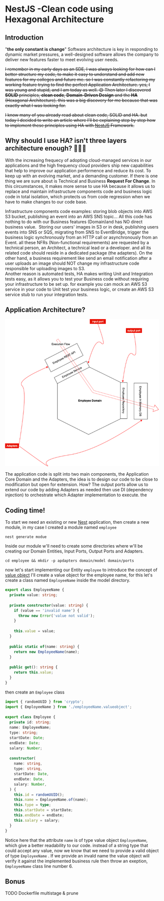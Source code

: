 # NestJS -Clean code using Hexagonal Architecture

## Introduction

"**the only constant is change**"
Software architecture is key in responding to dynamic market pressures, a well-designed software allows the company to deliver new features faster to meet evolving user needs.

~~I remember in my early days as an SDE, I was always looking for how can I better structure my code, to make it easy to understand and add new features for my colleges and future me. so I was constantly refactoring my working feature trying to find the perfect Application Architecture. yes, I was young and stupid, and I am today as well. ‍😄
Then later I discovered **SOLID** principles, **clean code**, **Domain-Driven Design** and the **HA** (Hexagonal Architecture). this was a big discovery for me because that was exactly what I was looking for.~~

~~I know many of you already read about clean code, SOLID and HA. but today I decided to write an article where I'll be explaining step by step how to implement these principles using HA with [NestJS](https://github.com/nestjs/nest) Framework.~~

## Why should I use HA? isn't three layers architecture enough? 💁🏽‍♂️

With the increasing frequecy of adopting cloud-managed services in our applications and the high frequency cloud providers ship new capabilities that help to improve our application performence and reduce its cost.
To keep up with an evolving market, and a demanding customer. If there is one thing we are sure about is Technical and Business **Request For Change**.
In this circumstances, it makes more sense to use HA because it allows us to replace and maintain infrastructure components code and business logic code in total isolation, which protects us from code regression when we have to make changes to our code base.

Infrastructure components code examples: storing blob objects into AWS S3 bucket, publishing an event into an AWS SNS topic…
All this code has nothing to do with our Business features (Domain)and has NO direct business value. 
Storing our users' images in S3 or in desk, publishing users events into SNS or SQS, migrating from SNS to EventBridge, trigger the business logic synchronously from an HTTP call or asynchronously from an Event. all these NFRs (Non-functional requirements) are requested by a technical person, an Architect, a technical lead or a developer. and all its related code should reside in a dedicated package (the adapters).
On the other hand, a business requirement like send an email notification after a user uploads an image should NOT change my infrastructure code responsible for uploading images to S3.  
Another reason is automated tests, HA makes writing Unit and Integration tests easy, as it allows you to test your Business code without requiring your infrastructure to be set up. for example you can mock an AWS S3 service in your code to Unit test your business logic, or create an AWS S3 service stub to run your integration tests.

## Application Architecture?

![Architecture](./architecture.drawio.png)

The application code is split into two main components, the Application Core Domain and the Adapters, the idea is to design our code to be close to modification but open for extension.
How?
The output ports allow us to extend our code by adding Adapters as needed then use DI (dependency injection) to orchestrate which Adapter implementation to execute.
the

## Coding time!

To start we need an existing or new [Nest](https://github.com/nestjs/nest) application, then create a new module, in my case I created a module named `employee`

```
nest generate modue
```

Inside our module w'll need to create some directories where w'll be creating our Domain Entities, Input Ports, Output Ports and Adapters.

```
cd employee && mkdir -p apdapters domain/model domain/ports
```

now let's start implementing our Entity `employee`
to introduce the concept of [value object](https://martinfowler.com/bliki/ValueObject.html) I'll create a value object for the employee name, for this let's create a class named `EmployeeName` inside the model directory.

```typescript {.line-numbers}
export class EmployeeName {
  private value: string;

  private constructor(value: string) {
    if (value == 'invalid name') {
      throw new Error('value not valid');
    }

    this.value = value;
  }

  public static of(name: string) {
    return new EmployeeName(name);
  }

  public get(): string {
    return this.value;
  }
}
```

then create an `Employee` class

```typescript {.line-numbers, highlight=6}
import { randomUUID } from 'crypto';
import { EmployeeName } from './employeeName.valueobject';

export class Employee {
  private id: string;
  name: EmployeeName;
  type: string;
  startDate: Date;
  endDate: Date;
  salary: Number;

  constructor(
    name: string,
    type: string,
    startDate: Date,
    endDate: Date,
    salary: Number,
  ) {
    this.id = randomUUID();
    this.name = EmployeeName.of(name);
    this.type = type;
    this.startDate = startDate;
    this.endDate = endDate;
    this.salary = salary;
  }
}
```

Notice here that the attribute `name` is of type value object `EmployeeName`, which give a better readability to our code. instead of a string type that could accept any value, now we know that we need to provide a valid object of type `EmployeeName` . If we provide an invald name the value object will verify it against the implemented business rule then throw an exeption, `EmployeeName` class line number 6.

## Bonus

TODO Dockerfile multistage & prune
